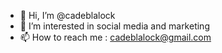 - 👋 Hi, I’m @cadeblalock
- 👀 I’m interested in social media and marketing
- 📫 How to reach me : cadeblalock@gmail.com

<!---
cadeblalock/cadeblalock is a ✨ special ✨ repository because its `README.md` (this file) appears on your GitHub profile.
You can click the Preview link to take a look at your changes.
--->
